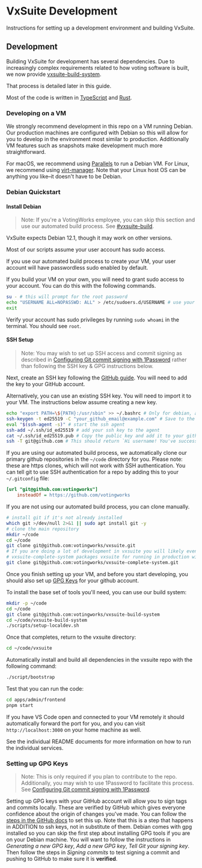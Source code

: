 # VxSuite Development

Instructions for setting up a development environment and building VxSuite.

## Development

Building VxSuite for development has several dependencies. Due to increasingly
complex requirements related to how voting software is built, we now provide
[vxsuite-build-system](https://github.com/votingworks/vxsuite-build-system).

That process is detailed later in this guide.

Most of the code is written in [TypeScript](./best_practices/typescript.md) and
[Rust](./best_practices/rust.md).

### Developing on a VM

We strongly recommend development in this repo on a VM running Debian. Our
production machines are configured with Debian so this will allow for you to
develop in the environment most similar to production. Additionally VM features
such as snapshots make development much more straightforward.

For macOS, we recommend using [Parallels](https://www.parallels.com/) to run a
Debian VM. For Linux, we recommend using
[virt-manager](https://virt-manager.org/). Note that your Linux host OS can be
anything you like–it doesn't have to be Debian.

### Debian Quickstart

#### Install Debian

> Note: If you're a VotingWorks employee, you can skip this section and use our
> automated build process. See
> [#vxsuite-build](https://votingworks.slack.com/archives/C04RWBCCTCZ).

VxSuite expects Debian 12.1, though it may work on other versions.

Most of our scripts assume your user account has sudo access.

If you use our automated build process to create your VM, your user account will
have passwordless sudo enabled by default.

If you build your VM on your own, you will need to grant sudo access to your
account. You can do this with the following commands.

```sh
su - # this will prompt for the root password
echo "USERNAME ALL=NOPASSWD: ALL" > /etc/sudoers.d/USERNAME # use your user account username
exit
```

Verify your account has sudo privileges by running `sudo whoami` in the
terminal. You should see `root`.

#### SSH Setup

> Note: You may wish to set up SSH access and commit signing as described in
> [Configuring Git commit signing with 1Password](./commit_signing.md) rather
> than following the SSH key & GPG instructions below.

Next, create an SSH key following the
[GitHub guide](https://docs.github.com/en/authentication/connecting-to-github-with-ssh/generating-a-new-ssh-key-and-adding-it-to-the-ssh-agent).
You will need to add the key to your GitHub account.

Alternatively, you can use an existing SSH key. You will need to import it to
your VM. The instructions below assume creating a new key.

```sh
echo "export PATH=\${PATH}:/usr/sbin" >> ~/.bashrc # Only for debian, add sbin to your path
ssh-keygen -t ed25519 -C "your_github_email@example.com" # Save to the default location, and chose a passphrase
eval "$(ssh-agent -s)" # start the ssh agent
ssh-add ~/.ssh/id_ed25519 # add your ssh key to the agent
cat ~/.ssh/id_ed25519.pub # Copy the public key and add it to your github account
ssh -T git@github.com # This should return `Hi username! You've successfully authenticated, but GitHub does not provide shell access.
```

If you are using our automated build process, we automatically clone our primary
github repositories in the `~/code` directory for you. Please note: these are
https clones, which will not work with SSH authentication. You can tell git to
use SSH authentication for a repo by adding this to your `~/.gitconfig` file:

```ini
[url "git@github.com:votingworks"]
    insteadOf = https://github.com/votingworks
```

If you are not using our automated build process, you can clone manually.

```sh
# install git if it's not already installed
which git >/dev/null 2>&1 || sudo apt install git -y
# clone the main repository
mkdir ~/code
cd ~/code
git clone git@github.com:votingworks/vxsuite.git
# If you are doing a lot of development in vxsuite you will likely eventually need vxsuite-complete-system.
# vxsuite-complete-system packages vxsuite for running in production with various setup scripts for production machines.
git clone git@github.com:votingworks/vxsuite-complete-system.git
```

Once you finish setting up your VM, and before you start developing, you should
also set up [GPG Keys](#setting-up-gpg-keys) for your github account.

To install the base set of tools you'll need, you can use our build system:

```sh
mkdir -p ~/code
cd ~/code
git clone git@github.com:votingworks/vxsuite-build-system
cd ~/code/vxsuite-build-system
./scripts/setup-localdev.sh
```

Once that completes, return to the vxsuite directory:

```sh
cd ~/code/vxsuite
```

Automatically install and build all dependencies in the vxsuite repo with the
following command:

```sh
./script/bootstrap
```

Test that you can run the code:

```sh
cd apps/admin/frontend
pnpm start
```

If you have VS Code open and connected to your VM remotely it should
automatically forward the port for you, and you can visit
`http://localhost:3000` on your home machine as well.

See the individual README documents for more information on how to run the
individual services.

### Setting up GPG Keys

> Note: This is only required if you plan to contribute to the repo.
> Additionally, you may wish to use 1Password to facilitate this process. See
> [Configuring Git commit signing with 1Password](./commit_signing.md).

Setting up GPG keys with your GitHub account will allow you to sign tags and
commits locally. These are verified by GitHub which gives everyone confidence
about the origin of changes you've made. You can follow the
[steps in the GitHub docs](https://docs.github.com/en/authentication/managing-commit-signature-verification/about-commit-signature-verification)
to set this up. Note that this is a step that happens in ADDITION to ssh keys,
not in substitute of them. Debian comes with gpg installed so you can skip the
first step about installing GPG tools if you are on your Debian machine. You
will want to follow the instructions in _Generating a new GPG key_, _Add a new
GPG key_, _Tell Git your signing key_. Then follow the steps in _Signing
commits_ to test signing a commit and pushing to GitHub to make sure it is
**verified**.
